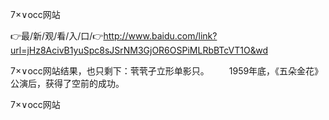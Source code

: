 7×∨occ网站

👉最/新/观/看/入/口/👉http://www.baidu.com/link?url=jHz8AcivB1yuSpc8sJSrNM3GjOR6OSPiMLRbBTcVT1O&wd

7×∨occ网站结果，也只剩下：茕茕孑立形单影只。
　　1959年底，《五朵金花》公演后，获得了空前的成功。


7×∨occ网站
